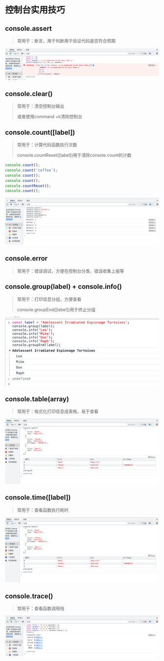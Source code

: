 # 控制台实用技巧

## console.assert

> 常用于：断言，用于判断用于验证代码是否符合预期

![image-20211121174100455](https://raw.githubusercontent.com/Chanran/share-devtool/images/imgs/image-20211121174100455.png)

## console.clear()

> 常用于：清空控制台输出
>
> 或者使用command +k清除控制台

## console.count([label])

> 常用于：计算代码函数执行次数
>
> console.countReset([label])用于清除console.count的计数

``` javascript
console.count();
console.count('coffee');
console.count();
console.count();
console.countReset();
console.count();
```

![image-20211121174221918](https://raw.githubusercontent.com/Chanran/share-devtool/images/imgs/image-20211121174221918.png)

##  console.error

> 常用于：错误调试，方便在控制台分类、错误收集上报等

##  console.group(label) + console.info()

> 常用于：打印信息分组，方便查看
>
> console.groupEnd([label])用于终止分组

![image-20211121180840118](https://raw.githubusercontent.com/Chanran/share-devtool/images/imgs/image-20211121180840118.png)

##  console.table(array)

> 常用于：格式化打印信息成表格，易于查看

![image-20211121181720321](https://raw.githubusercontent.com/Chanran/share-devtool/images/imgs/image-20211121181720321.png)

## console.time([label])

> 常用于：查看函数执行耗时

![image-20211121181917463](https://raw.githubusercontent.com/Chanran/share-devtool/images/imgs/image-20211121181720321-20211121205520853.png)

## console.trace()

> 常用于：查看函数调用栈

![image-20211121182041996](https://raw.githubusercontent.com/Chanran/share-devtool/images/imgs/image-20211121182041996.png)
